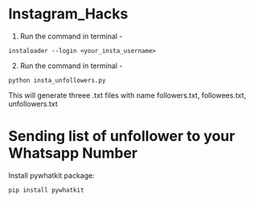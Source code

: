 # Instagram_Hacks

1. Run the command in terminal - 
```
instaloader --login <your_insta_username>
```

2. Run the command in terminal - 
```
python insta_unfollowers.py
```

This will generate threee .txt files with name followers.txt, followees.txt, unfollowers.txt

# Sending list of unfollower to your Whatsapp Number

Install pywhatkit package:
```
pip install pywhatkit
```
